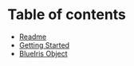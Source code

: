 # Table of contents

* [Readme](README.md)
* [Getting Started](docs/getting-started.md)
* [BlueIris Object](docs/blueiris-class.md)
